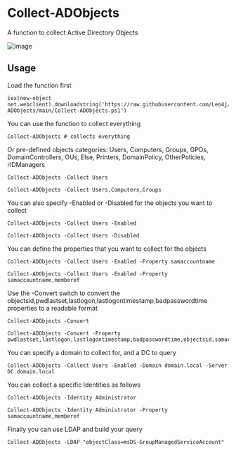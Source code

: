 # Collect-ADObjects

A function to collect Active Directory Objects

![image](https://github.com/user-attachments/assets/a172dc23-ce96-48ff-b4a5-339800ffdb3c)


## Usage

Load the function first

```
iex(new-object net.webclient).downloadstring('https://raw.githubusercontent.com/Leo4j/Collect-ADObjects/main/Collect-ADObjects.ps1')
```

You can use the function to collect everything

```
Collect-ADObjects # collects everything
```

Or pre-defined objects categories: Users, Computers, Groups, GPOs, DomainControllers, OUs, Else, Printers, DomainPolicy, OtherPolicies, rIDManagers
```
Collect-ADObjects -Collect Users
```
```
Collect-ADObjects -Collect Users,Computers,Groups
```

You can also specify -Enabled or -Disabled for the objects you want to collect

```
Collect-ADObjects -Collect Users -Enabled
```
```
Collect-ADObjects -Collect Users -Disabled
```

You can define the properties that you want to collect for the objects

```
Collect-ADObjects -Collect Users -Enabled -Property samaccountname
```
```
Collect-ADObjects -Collect Users -Enabled -Property samaccountname,memberof
```

Use the -Convert switch to convert the objectsid,pwdlastset,lastlogon,lastlogontimestamp,badpasswordtime properties to a readable format

```
Collect-ADObjects -Convert
```
```
Collect-ADObjects -Convert -Property pwdlastset,lastlogon,lastlogontimestamp,badpasswordtime,objectsid,samaccountname
```

You can specify a domain to collect for, and a DC to query

```
Collect-ADObjects -Collect Users -Enabled -Domain domain.local -Server DC.domain.local
```

You can collect a specific Identities as follows

```
Collect-ADObjects -Identity Administrator
```
```
Collect-ADObjects -Identity Administrator -Property samaccountname,memberof
```

Finally you can use LDAP and build your query

```
Collect-ADObjects -LDAP "objectClass=msDS-GroupManagedServiceAccount"
```
